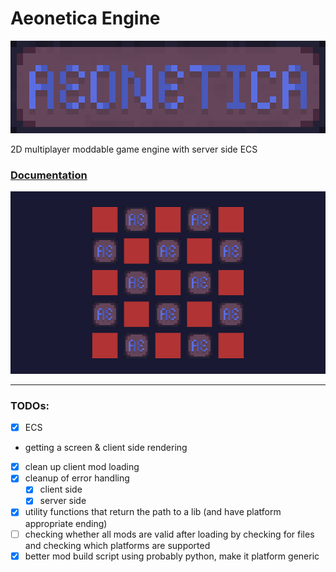 # Aeonetica Engine

<img src="../assets/logo_banner.png" width="510" alt="aeonetica logo" style="image-rendering: pixelated">

2D multiplayer moddable game engine with server side ECS

### [Documentation](docs/README.md)

<img src="img/random_screenshot.png" width="510" alt="aeonetica logo" style="image-rendering: pixelated">

---

### TODOs:
- [x] ECS
- getting a screen & client side rendering
- [x] clean up client mod loading
- [x] cleanup of error handling
  - [x] client side
  - [x] server side
- [x] utility functions that return the path to a lib (and have platform appropriate ending)
- [ ] checking whether all mods are valid after loading by checking for files and checking which platforms are supported
- [x] better mod build script using probably python, make it platform  generic